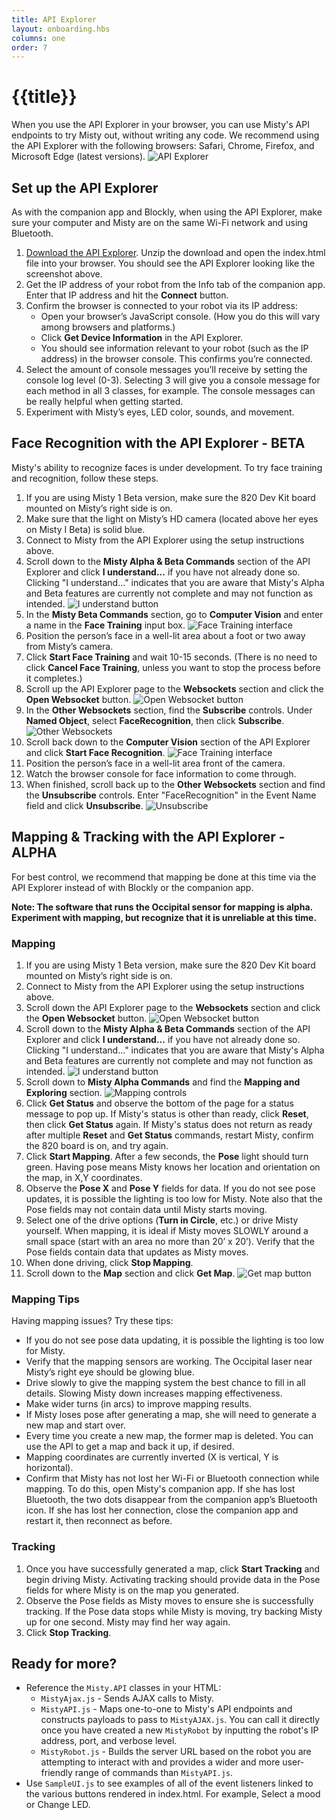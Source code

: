 ```yaml
---
title: API Explorer
layout: onboarding.hbs
columns: one
order: 7
---
```


# {{title}}

When you use the API Explorer in your browser, you can use Misty's API endpoints to try Misty out, without writing any code. We recommend using the API Explorer with the following browsers: Safari, Chrome, Firefox, and Microsoft Edge (latest versions).
![API Explorer](../../../assets/images/api_client.png)

## Set up the API Explorer

As with the companion app and Blockly, when using the API Explorer, make sure your computer and Misty are on the same Wi-Fi network and using Bluetooth.

1. [Download the API Explorer](https://s3.amazonaws.com/docs.mistyrobotics.io/assets/files/Misty.API.zip). Unzip the download and open the index.html file into your browser. You should see the API Explorer looking like the screenshot above.
2. Get the IP address of your robot from the Info tab of the companion app. Enter that IP address and hit the **Connect** button.
3. Confirm the browser is connected to your robot via its IP address:
    * Open your browser’s JavaScript console. (How you do this will vary among browsers and platforms.)
    * Click **Get Device Information** in the API Explorer.
    * You should see information relevant to your robot (such as the IP address) in the browser console. This confirms you’re connected.
4. Select the amount of console messages you’ll receive by setting the console log level (0-3). Selecting 3 will give you a console message for each method in all 3 classes, for example. The console messages can be really helpful when getting started.
5. Experiment with Misty’s eyes, LED color, sounds, and movement.


## Face Recognition with the API Explorer - BETA

Misty's ability to recognize faces is under development. To try face training and recognition, follow these steps.

1. If you are using Misty 1 Beta version, make sure the 820 Dev Kit board mounted on Misty’s right side is on.
2. Make sure that the light on Misty’s HD camera (located above her eyes on Misty I Beta) is solid blue.
3. Connect to Misty from the API Explorer using the setup instructions above.
4. Scroll down to the **Misty Alpha & Beta Commands** section of the API Explorer and click **I understand...** if you have not already done so. Clicking "I understand..." indicates that you are aware that Misty's Alpha and Beta features are currently not complete and may not function as intended.  ![I understand button](../../../assets/images/i_understand.png)
5. In the **Misty Beta Commands** section, go to **Computer Vision** and enter a name in the **Face Training** input box. ![Face Training interface](../../../assets/images/computer_vision.png)
6. Position the person’s face in a well-lit area about a foot or two away from Misty’s camera.
7. Click **Start Face Training** and wait 10-15 seconds. (There is no need to click **Cancel Face Training**, unless you want to stop the process before it completes.)
8. Scroll up the API Explorer page to the **Websockets** section and click the **Open Websocket** button. ![Open Websocket button](../../../assets/images/open_websocket.png)
9. In the **Other Websockets** section, find the **Subscribe** controls. Under **Named Object**, select **FaceRecognition**, then click **Subscribe**. ![Other Websockets](../../../assets/images/other_websockets.png)
10. Scroll back down to the **Computer Vision** section of the API Explorer and click **Start Face Recognition**. ![Face Training interface](../../../assets/images/computer_vision.png)
11. Position the person’s face in a well-lit area front of the camera.
12. Watch the browser console for face information to come through.
13. When finished, scroll back up to the **Other Websockets** section and find the **Unsubscribe** controls. Enter "FaceRecognition" in the Event Name field and click **Unsubscribe**. ![Unsubscribe](../../../assets/images/unsubscribe.png)


## Mapping & Tracking with the API Explorer - ALPHA

For best control, we recommend that mapping be done at this time via the API Explorer instead of with Blockly or the companion app.

**Note: The software that runs the Occipital sensor for mapping is alpha. Experiment with mapping, but recognize that it is unreliable at this time.**

### Mapping
1. If you are using Misty 1 Beta version, make sure the 820 Dev Kit board mounted on Misty’s right side is on.
2. Connect to Misty from the API Explorer using the setup instructions above.
3. Scroll down the API Explorer page to the **Websockets** section and click the **Open Websocket** button. ![Open Websocket button](../../../assets/images/open_websocket.png)
4. Scroll down to the **Misty Alpha & Beta Commands** section of the API Explorer and click **I understand...** if you have not already done so. Clicking "I understand..." indicates that you are aware that Misty's Alpha and Beta features are currently not complete and may not function as intended.  ![I understand button](../../../assets/images/i_understand.png)
5. Scroll down to **Misty Alpha Commands** and find the **Mapping and Exploring** section. ![Mapping controls](../../../assets/images/slam_controls.png)
6. Click **Get Status** and observe the bottom of the page for a status message to pop up. If Misty's status is other than ready, click **Reset**, then click **Get Status** again. If Misty's status does not return as ready after multiple **Reset** and **Get Status** commands, restart Misty, confirm the 820 board is on, and try again.
7. Click **Start Mapping**. After a few seconds, the **Pose** light should turn green. Having pose means Misty knows her location and orientation on the map, in X,Y coordinates.
8. Observe the **Pose X** and **Pose Y** fields for data. If you do not see pose updates, it is possible the lighting is too low for Misty. Note also that the Pose fields may not contain data until Misty starts moving.
9. Select one of the drive options (**Turn in Circle**, etc.) or drive Misty yourself. When mapping, it is ideal if Misty moves SLOWLY around a small space (start with an area no more than 20’ x 20’). Verify that the Pose fields contain data that updates as Misty moves.
10. When done driving, click **Stop Mapping**.
11. Scroll down to the **Map** section and click **Get Map**. ![Get map button](../../../assets/images/get_map.png)


### Mapping Tips
Having mapping issues? Try these tips:

* If you do not see pose data updating, it is possible the lighting is too low for Misty.
* Verify that the mapping sensors are working. The Occipital laser near Misty’s right eye should be glowing blue.
* Drive slowly to give the mapping system the best chance to fill in all details. Slowing Misty down increases mapping effectiveness.
* Make wider turns (in arcs) to improve mapping results.
* If Misty loses pose after generating a map, she will need to generate a new map and start over.
* Every time you create a new map, the former map is deleted. You can use the API to get a map and back it up, if desired.
* Mapping coordinates are currently inverted (X is vertical, Y is horizontal).
* Confirm that Misty has not lost her Wi-Fi or Bluetooth connection while mapping. To do this, open Misty's companion app. If she has lost Bluetooth, the two dots disappear from the companion app’s Bluetooth icon. If she has lost her connection, close the companion app and restart it, then reconnect as before.


### Tracking
1. Once you have successfully generated a map, click **Start Tracking** and begin driving Misty. Activating tracking should provide data in the Pose fields for where Misty is on the map you generated.
2. Observe the Pose fields as Misty moves to ensure she is successfully tracking. If the Pose data stops while Misty is moving, try backing Misty up for one second. Misty may find her way again.
3. Click **Stop Tracking**.


## Ready for more?
* Reference the `Misty.API` classes in your HTML:
    * `MistyAjax.js` - Sends AJAX calls to Misty.
    * `MistyAPI.js` - Maps one-to-one to Misty's API endpoints and constructs payloads to pass to `MistyAJAX.js`. You can call it directly once you have created a new `MistyRobot` by inputting the robot's IP address, port, and verbose level.
    * `MistyRobot.js` - Builds the server URL based on the robot you are attempting to interact with and provides a wider and more user-friendly range of commands than `MistyAPI.js`.
* Use `SampleUI.js` to see examples of all of the event listeners linked to the various buttons rendered in index.html. For example, Select a mood or Change LED.
